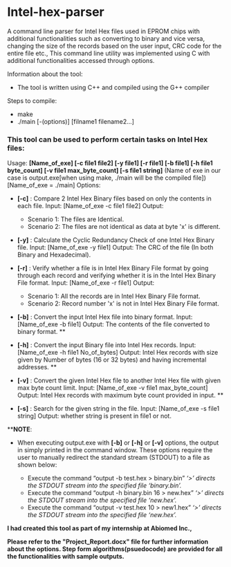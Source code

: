# Intel-hex-parser
A command line parser for Intel Hex files used in EPROM chips with additional functionalities such as converting to binary and vice versa, changing the size of the records based on the user input, CRC code for the entire file etc., This command line utility was implemented using C with additional functionalities accessed through options.

Information about the tool:
-	The tool is written using C++ and compiled using the G++ compiler 

Steps to compile:
- make 
- ./main [-(options)] [filname1 filename2...]

### This tool can be used to perform certain tasks on Intel Hex files:

Usage: **[Name_of_exe] [-c file1 file2] [-y file1] [-r file1] [-b file1] [-h file1 byte_count] [-v file1 max_byte_count] [-s file1 string]**
(Name of exe in our case is output.exe[when using make, ./main will be the compiled file])
[Name_of_exe = ./main]
Options:

- **[-c]** : Compare 2 Intel Hex Binary files based on only the contents in each file.
        Input: [Name_of_exe -c file1 file2] 
        Output:
    - Scenario 1: The files are Identical.
    - Scenario 2: The files are not identical as data at byte 'x' is different.

- **[-y]** : Calculate the Cyclic Redundancy Check of one Intel Hex Binary file.
			     Input: [Name_of_exe -y file1]
			     Output: The CRC of the file (In both Binary and Hexadecimal).

- **[-r]** : Verify whether a file is in Intel Hex Binary File format by going through each record and verifying whether it is in the Intel Hex Binary File format.
			     Input: [Name_of_exe -r file1]
			     Output: 
    - Scenario 1: All the records are in Intel Hex Binary File format.
    - Scenario 2: Record number 'x' is not in Intel Hex Binary File format.
 
- **[-b]**	: Convert the input Intel Hex file into binary format.
			  Input: [Name_of_exe -b file1]
			   Output: The contents of the file converted to binary format. ** 

- **[-h]** : Convert the input Binary file into Intel Hex records.
			Input: [Name_of_exe -h file1 No_of_bytes]
Output: Intel Hex records with size given by Number of bytes (16 or 32 bytes) and having incremental addresses. **

- **[-v]**	: Convert the given Intel Hex file to another Intel Hex file with given max byte count limit.
			Input: [Name_of_exe -v file1 max_byte_count]
Output: Intel Hex records with maximum byte count provided in input. **
- **[-s]**	:	Search for the given string in the file.
			Input: [Name_of_exe -s file1 string]
			Output: whether string is present in file1 or not.

****NOTE**: 
- When executing output.exe with **[-b]** or **[-h]** or **[-v]** options, the output in simply printed in the command window. These options require the user to manually redirect the standard stream (STDOUT) to a file as shown below:

    - Execute the command “output -b test.hex   >  binary.bin”
 *‘>’ directs the STDOUT stream into the specified file ‘binary.bin’.*
     - Execute the command “output -h binary.bin 16 > new.hex”
 *‘>’ directs the STDOUT stream into the specified file ‘new.hex’.*
     -  Execute the command “output -v test.hex 10   > new1.hex”
 *‘>’ directs the STDOUT stream into the specified file ‘new.hex’.*

**I had created this tool as part of my internship at Abiomed Inc.,**

**Please refer to the "Project_Report.docx" file for further information about the options. Step form algorithms(psuedocode) are provided for all the functionalities with sample outputs.**

